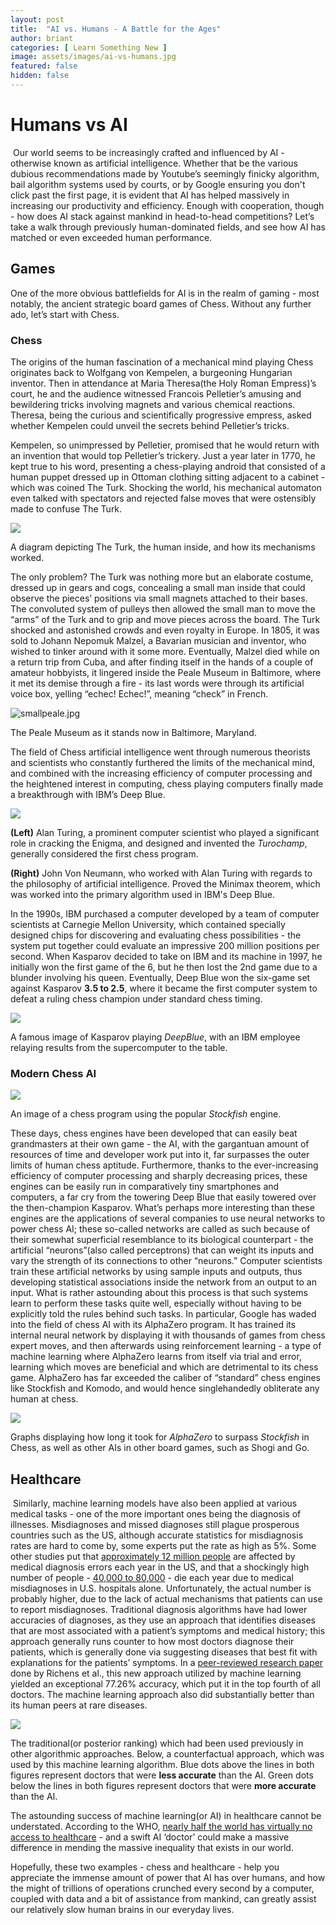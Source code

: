 ```yaml
---
layout: post
title:  "AI vs. Humans - A Battle for the Ages"
author: briant
categories: [ Learn Something New ]
image: assets/images/ai-vs-humans.jpg
featured: false
hidden: false
---
```


# Humans vs AI

​	Our world seems to be increasingly crafted and influenced by AI - otherwise known as artificial intelligence. Whether that be the various dubious recommendations made by Youtube’s seemingly finicky algorithm, bail algorithm systems used by courts, or by Google ensuring you don't click past the first page,  it is evident that AI has helped massively in increasing our productivity and efficiency. Enough with cooperation, though - how does AI stack against mankind in head-to-head competitions? Let’s take a walk through previously human-dominated fields, and see how AI has matched or even exceeded human performance.

## Games

One of the more obvious battlefields for AI is in the realm of gaming - most notably, the ancient strategic board games of Chess. Without any further ado, let’s start with Chess.

### Chess

The origins of the human fascination of a mechanical mind playing Chess originates back to Wolfgang von Kempelen, a burgeoning Hungarian inventor. Then in attendance at Maria Theresa(the Holy Roman Empress)’s court, he and the audience witnessed Francois Pelletier’s amusing and bewildering tricks involving magnets and various chemical reactions. Theresa, being the curious and scientifically progressive empress, asked whether Kempelen could unveil the secrets behind Pelletier’s tricks. 

Kempelen, so unimpressed by Pelletier, promised that he would return with  an invention that would top Pelletier’s trickery. Just a year later in 1770, he kept true to his word, presenting a chess-playing android that consisted of a human puppet dressed up in Ottoman clothing sitting adjacent to a cabinet - which was coined The Turk. Shocking the world, his mechanical automaton even talked with spectators and rejected false moves that were ostensibly made to confuse The Turk. 

![](https://i.postimg.cc/Z5LQ5Mzt/Image-Turk.jpg)

A diagram depicting The Turk, the human inside, and how its mechanisms worked.

The only problem? The Turk was nothing more but an elaborate costume, dressed up in gears and cogs, concealing a small man inside that could observe the pieces’ positions via small magnets attached to their bases. The convoluted system of pulleys then allowed the small man to move the “arms” of the Turk and to grip and move pieces across the board. The Turk shocked and astonished crowds and even royalty in Europe. In 1805, it was sold to Johann Nepomuk Malzel, a Bavarian musician and inventor, who wished to tinker around with it some more. Eventually, Malzel died while on a return trip from Cuba, and after finding itself in the hands of a couple of amateur hobbyists, it lingered inside the Peale Museum in Baltimore, where it met its demise through a fire - its last words were through its artificial voice box, yelling “echec! Echec!”, meaning “check” in French.

![smallpeale.jpg](https://i.postimg.cc/NF4NjKZ8/smallpeale.jpg) 

The Peale Museum as it stands now in Baltimore, Maryland.

The field of Chess artificial intelligence went through numerous theorists and scientists who constantly furthered the limits of the mechanical mind, and combined with the increasing efficiency of computer processing and the heightened interest in computing, chess playing computers finally made a breakthrough with IBM’s Deep Blue. 

![](https://i.postimg.cc/zGtGRpT6/chesscomputing.png)

**(Left)** Alan Turing, a prominent computer scientist who played a significant role in cracking the Enigma, and designed and invented the *Turochamp*, generally considered the first chess program. 

**(Right)** John Von Neumann, who worked with Alan Turing with regards to the philosophy of artificial intelligence. Proved the Minimax theorem, which was worked into the primary algorithm used in IBM's Deep Blue.

In the 1990s, IBM purchased a computer developed by a team of computer scientists at Carnegie Mellon University, which contained specially designed chips for discovering and evaluating chess possibilities - the system put together could evaluate an impressive 200 million positions per second. When Kasparov decided to take on IBM and its machine in 1997, he initially won the first game of the 6, but he then lost the 2nd game due to a blunder involving his queen. Eventually, Deep Blue won the six-game set against Kasparov **3.5 to 2.5**, where it became the first computer system to defeat a ruling chess champion under standard chess timing. 

![](https://i.postimg.cc/HL6PQZzG/kasparovplayswiththinking.jpg)

A famous image of Kasparov playing *DeepBlue*, with an IBM employee relaying results from the supercomputer to the table.

### Modern Chess AI

![](https://i.postimg.cc/YSFhFZM0/stockfish.png)

An image of a chess program using the popular *Stockfish* engine.

These days, chess engines have been developed that can easily beat grandmasters at their own game - the AI, with the gargantuan amount of resources of time and developer work put into it, far surpasses the outer limits of human chess aptitude. Furthermore, thanks to the ever-increasing efficiency of computer processing and sharply decreasing prices, these engines can be easily run in comparatively tiny smartphones and computers, a far cry from the towering Deep Blue that easily towered over the then-champion Kasparov. What’s perhaps more interesting than these engines are the applications of several companies to use neural networks to power chess AI; these so-called networks are called as such because of their somewhat superficial resemblance to its biological counterpart - the artificial “neurons”(also called perceptrons) that can weight its inputs and vary the strength of its connections to other “neurons.” Computer scientists train these artificial networks by using sample inputs and outputs, thus developing statistical associations inside the network from an output to an input. What is rather astounding about this process is that such systems learn to perform these tasks quite well, especially without having to be explicitly told the rules behind such tasks.  In particular, Google has waded into the field of chess AI with its AlphaZero program. It has trained its internal neural network by displaying it with thousands of games from chess expert moves, and then afterwards using reinforcement learning - a type of machine learning where AlphaZero learns from itself via trial and error, learning which moves are beneficial and which are detrimental to its chess game. AlphaZero has far exceeded the caliber of “standard” chess engines like Stockfish and Komodo, and would hence singlehandedly obliterate any human at chess. 

![](https://i.postimg.cc/SR25Q6cB/alphazerographs.jpg)

Graphs displaying how long it took for *AlphaZero* to surpass *Stockfish* in Chess, as well as other AIs in other board games, such as Shogi and Go.

## Healthcare

​	Similarly, machine learning models have also been applied at various medical tasks - one of the more important ones being the diagnosis of illnesses. Misdiagnoses and missed diagnoses still plague prosperous countries such as the US, although accurate statistics for misdiagnosis rates are hard to come by, some experts put the rate as high as 5%. Some other studies put that [approximately 12 million people](https://qualitysafety.bmj.com/content/23/9/727) are affected by medical diagnosis errors each year in the US, and that a shockingly high number of people - [40,000 to 80,000](https://www.improvediagnosis.org/facts/) - die each year due to medical misdiagnoses in U.S. hospitals alone. Unfortunately, the actual number is probably higher, due to the lack of actual mechanisms that patients can use to report misdiagnoses. Traditional diagnosis algorithms have had lower accuracies of diagnoses, as they use an approach that identifies diseases that are most associated with a patient’s symptoms and medical history; this approach generally runs counter to how most doctors diagnose their patients, which is generally done via suggesting diseases that best fit with explanations for the patients’ symptoms. In a [peer-reviewed research paper](https://www.nature.com/articles/s41467-020-17419-7#Sec3) done by Richens et al., this new approach utilized by machine learning yielded an exceptional 77.26% accuracy, which put it in the top fourth of all doctors. The machine learning approach also did substantially better than its human peers at rare diseases. 

![](https://i.postimg.cc/gJd82m8m/doctorvsai.webp)

The traditional(or posterior ranking) which had been used previously in other algorithmic approaches. Below, a counterfactual approach, which was used by this machine learning algorithm. Blue dots above the lines in both figures represent doctors that were **less accurate** than the AI. Green dots below the lines in both figures represent doctors that were **more accurate** than the AI.

The astounding success of machine learning(or AI) in healthcare cannot be understated. According to the WHO, [nearly half the world has virtually no access to healthcare](https://www.who.int/news/item/13-12-2017-world-bank-and-who-half-the-world-lacks-access-to-essential-health-services-100-million-still-pushed-into-extreme-poverty-because-of-health-expenses) - and a swift AI ‘doctor’ could make a massive difference in mending the massive inequality that exists in our world.

Hopefully, these two examples - chess and healthcare - help you appreciate the immense amount of power that AI has over humans, and how the might of trillions of operations crunched every second by a computer, coupled with data and a  bit of assistance from mankind, can greatly assist our relatively slow human brains in our everyday lives.

